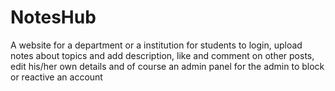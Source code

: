 # NotesHub
A website for a department or a institution for students to login, upload notes about topics and add description, like and comment on other posts, edit his/her own details and of course an admin panel for the admin to block or reactive an account
